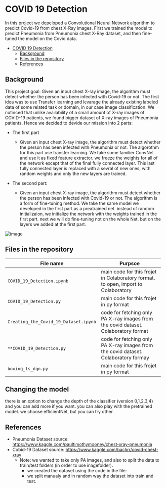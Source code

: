 # COVID 19 Detection
In this project we depeloped a  Convolutional Neural Network algorithm to predict Covid-19 from chest X-Ray images. First we trained the model to predict Pneumonia from Pneumonia chest X-Ray dataset, and then fine-tuned the model on the Covid data.


- [COVID 19 Detection](#COVID-19-Detection)
  * [Background](#background)
  * [Files in the repository](#files-in-the-repository)
  * [References](#references)

## Background
This project goal: Given an input chest X-ray image, the algorithm must detect whether the person has been infected with Covid-19 or not.
The first idea was to use Transfer learning and levarage the already existing labeled data of some related task or domain, in our case image classification.
We notinced that unlike availability of a small amount of X-ray images of COVID-19 patients, we found bigger dataset of X-ray images of Pneumonia patients.
Hence we decided to devide our mission into 2 parts:

* The first part 
  * Given an input chest X-ray image, the algorithm must detect whether the person has been infected with Pneumonia or not.
The algorothm for this part use transfer learning. We take some familier ConvNet and use it as fixed feature extractor. we freeze the weights for all of the network except that of the final fully connected layer. This last fully connected layer is replaced with a sevral of new ones, with random weights and only the new layers are trained.
 
* The second part: 
  * Given an input chest X-ray image, the algorithm must detect whether the person has been infected with Covid-19 or not.
The algorithm is a form of fine-tuning method. We take the same model we developed in the first part as a preatrained net. instead of random initializaion, we initialize the network with the weights trained in the first part. next we will do fine-tuning not on the whole Net, but on the layers we added at the first part.

![image](https://user-images.githubusercontent.com/65540180/124578077-8c758d80-de56-11eb-949d-7c68d9293f9e.png)

## Files in the repository


|File name         | Purpsoe |
|----------------------|------|
|`COVID_19_Detection.ipynb`| main code for this frojet in Colaboratory format. to open, import to Colaboratory|
|`COVID_19_Detection.py`| main code for this frojet in py format|
|`Creating_the_Covid_19_Dataset.ipynb`| code for fetching only PA X-ray images from the covid dataset. Colaboratory format|
|`**COVID_19_Detection.py`| code for fetching only PA X-ray images from the covid dataset. Colaboratory formay|
|`boxing_ls_dqn.py`| main code for this frojet in py format|




## Changing the model
there is an option to change the depth of the classifier (version 0,1,2,3,4) and you can add more if you want.
you can also play with the pretrained model. we choose efficientNet, but you can try other.


## References
* Pneumonia Dataset source: https://www.kaggle.com/paultimothymooney/chest-xray-pneumonia
* Cobid-19 Dataset source: https://www.kaggle.com/bachrr/covid-chest-xray
  * Note: we wanted to take only PA images, and also to split the data to train/test folders (in order to use inagefolder). 
    * we created the dataset using the code in the file: 
    * we split manualy and in random way the dataset into train and test.




